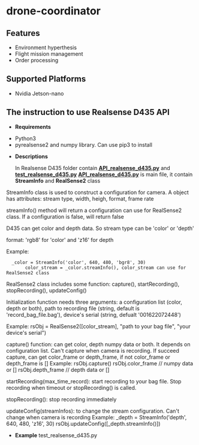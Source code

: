 # drone-coordinator
## Features
* Environment hyperthesis
* Flight mission management
* Order processing

## Supported Platforms
* Nvidia Jetson-nano

## The instruction to use Realsense D435 API
* **Requirements**
- Python3
- pyrealsense2 and numpy library. Can use pip3 to install

* **Descriptions**

  In Realsense D435 folder contain [**API_realsense_d435.py**](https://github.com/IVSR-SET-HUST/drone-coordinator/blob/sprint_2020-09-15/Realsense%20D435/API_realsense_d435.py) and [**test_realsense_d435.py**](https://github.com/IVSR-SET-HUST/drone-coordinator/blob/sprint_2020-09-15/Realsense%20D435/test_realsense_d435.py)
  [**API_realsense_d435.py**](https://github.com/IVSR-SET-HUST/drone-coordinator/blob/sprint_2020-09-15/Realsense%20D435/API_realsense_d435.py) is main file, it contain **StreamInfo** and **RealSense2** class

StreamInfo class is used to construct a configuration for camera. A object has attributes: stream type, width, heigh, format, frame rate

streamInfo() method will return a configuration can use for RealSense2 class. If a configuration is false, will return false
  
  D435 can get color and depth data. So stream type can be 'color' or 'depth'
  
  format: 'rgb8' for 'color' and 'z16' for depth
  
  Example:
  
```
  _color = StreamInfo('color', 640, 480, 'bgr8', 30)  
	   color_stream = _color.streamInfo(), color_stream can use for RealSense2 class
```


RealSense2 class includes some function: capture(), startRecording(), stopRecording(), updateConfig()

  Initialization function needs three arguments: a configuration list (color, depth or both), path to recording file (string, default is 'record_bag_file.bag'),   device's serial (string, defualt '001622072448')
  
  Example: rsObj = RealSense2([color_stream], "path to your bag file", "your device's serial")

  capture() function: can get color, depth numpy data or both. It depends on configuration list. Can't capture when camera is recording. If succeed capture, can get color_frame or depth_frame, if not color_frame or depth_frame is []
  Example: rsObj.capture()
	   rsObj.color_frame // numpy data or []
	   rsObj.depth_frame // depth data or []

  startRecording(max_time_record): start recording to your bag file. Stop recording when timeout or stopRecording() is called. 

  stopRecording(): stop recording immediately 

  updateConfig(streamInfos): to change the stream configuration. Can't change when camera is recording
  Example: _depth = StreamInfo('depth', 640, 480, 'z16', 30)
	   rsObj.updateConfig([_depth.streamInfo()])

* **Example**
test_realsense_d435.py



	

  



